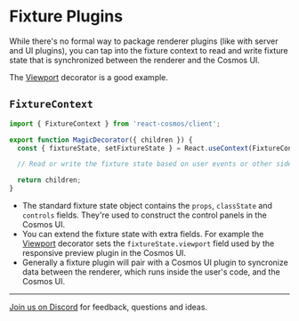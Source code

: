 # Fixture Plugins

While there's no formal way to package renderer plugins (like with server and UI plugins), you can tap into the fixture context to read and write fixture state that is synchronized between the renderer and the Cosmos UI.

The [Viewport](/docs/fixtures/ui-controls.md#viewport) decorator is a good example.

## `FixtureContext`

```jsx
import { FixtureContext } from 'react-cosmos/client';

export function MagicDecorator({ children }) {
  const { fixtureState, setFixtureState } = React.useContext(FixtureContext);

  // Read or write the fixture state based on user events or other side effects.

  return children;
}
```

- The standard fixture state object contains the `props`, `classState` and `controls` fields. They're used to construct the control panels in the Cosmos UI.
- You can extend the fixture state with extra fields. For example the [Viewport](/docs/fixtures.md#viewport) decorator sets the `fixtureState.viewport` field used by the responsive preview plugin in the Cosmos UI.
- Generally a fixture plugin will pair with a Cosmos UI plugin to syncronize data between the renderer, which runs inside the user's code, and the Cosmos UI.

---

[Join us on Discord](https://discord.gg/3X95VgfnW5) for feedback, questions and ideas.
